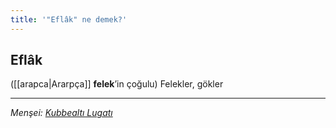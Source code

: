 ```yaml
---
title: '"Eflâk" ne demek?'
---
```


## Eflâk
([[arapca|Ararpça]] **felek**’in çoğulu) Felekler, gökler

---
*Menşei: [Kubbealtı Lugatı](https://lugatim.com/s/eflak)*